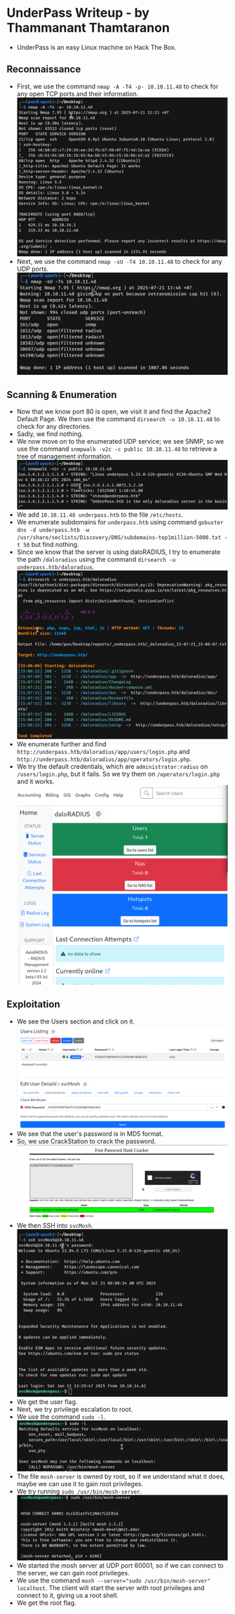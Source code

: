 # UnderPass Writeup - by Thammanant Thamtaranon
  - UnderPass is an easy Linux machine on Hack The Box.

## Reconnaissance
  - First, we use the command `nmap -A -T4 -p- 10.10.11.48` to check for any open TCP ports and their information.  
  ![Nmap_Scan_TCP](Nmap_Scan_TCP.png)
  - Next, we use the command `nmap -sU -T4 10.10.11.48` to check for any UDP ports.  
  ![Nmap_Scan_UDP](Nmap_Scan_UDP.png)

## Scanning & Enumeration
  - Now that we know port 80 is open, we visit it and find the Apache2 Default Page. We then use the command `dirsearch -u 10.10.11.48` to check for any directories.
  - Sadly, we find nothing.
  - We now move on to the enumerated UDP service; we see SNMP, so we use the command `snmpwalk -v2c -c public 10.10.11.48` to retrieve a tree of management information.  
  ![SNMP_Scan](SNMP_Scan.png)
  - We add `10.10.11.48 underpass.htb` to the file `/etc/hosts`.
  - We enumerate subdomains for `underpass.htb` using command `gobuster dns -d underpass.htb -w /usr/share/seclists/Discovery/DNS/subdomains-top1million-5000.txt -t 50` but find nothing.
  - Since we know that the server is using daloRADIUS, I try to enumerate the path `/daloradius` using the command `dirsearch -u underpass.htb/daloradius`.  
  ![Dirsearch_Scan](Dirsearch_Scan.png)
  - We enumerate further and find `http://underpass.htb/daloradius/app/users/login.php` and `http://underpass.htb/daloradius/app/operators/login.php`.
  - We try the default credentials, which are `administrator:radius` on `/users/login.php`, but it fails. So we try them on `/operators/login.php` and it works.  
  ![daloRADIUS_home](daloRADIUS_home.png)

## Exploitation
  - We see the Users section and click on it.  
  ![Users](Users.png)  
  ![Users_Details](Users_Details.png)
  - We see that the user's password is in MD5 format.
  - So, we use CrackStation to crack the password.  
  ![MD5_Cracked](MD5_Cracked.png)
  - We then SSH into `svcMosh`.  
  ![SSH_Login](SSH_Login.png)
  - We get the user flag.
  - Next, we try privilege escalation to root.
  - We use the command `sudo -l`.  
  ![SUDO](SUDO.png)
  - The file `mosh-server` is owned by root, so if we understand what it does, maybe we can use it to gain root privileges.
  - We try running `sudo /usr/bin/mosh-server`.  
  ![Run](Run.png)
  - We started the mosh server at UDP port 60001, so if we can connect to the server, we can gain root privileges.
  - We use the command `mosh --server="sudo /usr/bin/mosh-server" localhost`. The client will start the server with root privileges and connect to it, giving us a root shell.
  - We get the root flag.
